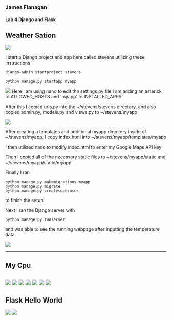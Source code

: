 ### James Flanagan
#### Lab 4 Django and Flask

Weather Sation
---
![](stevensstart.png)

I start a Django project and app here called stevens utilizing these instructions
```
django-admin startproject stevens
```
```
python manage.py startapp myapp
```

![](settingsnano.png)
Here I am using nano to edit the settings.py file I am adding an asterick to ALLOWED_HOSTS and 'myapp' to INSTALLED_APPS'

After this I copied urls.py into the ~/stevens/stevens directory, and also copied admin.py, models.py and views.py to ~/stevens/myapp

![](stevensstatic.png)

After creating a templates and additional myapp directory inside of ~/stevens/myapp, I copy index.html into ~/stevens/myapp/templates/myapp

I then utilized nano to modify index.html to enter my Google Maps API key

Then I copied all of the necessary static files to ~/stevens/myapp/static and ~/stevens/myapp/static/myapp

Finally I ran
```
python manage.py makemigrations myapp
python manage.py migrate
python manage.py createsuperuser
```
to finish the setup.

Next I ran the Django server with
```
python manage.py runserver
```
and was able to see the running webpage after inputting the temperature data

![](weatherstation.png)

---
My Cpu
---
![](myCPUsite.png)
![](myCpumigrations.png)
![](mycpuadminetc.png)
![](mycpucreation.png)
![](mycpuindex.png)
![](mycpusettings.png)
![](mycpuurls.png)
---
Flask Hello World
---
![](FlaskCmd.png)
![](flaskSite.png)
